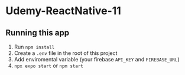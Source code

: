 # Udemy-ReactNative-11

## Running this app

1. Run `npm install`
2. Create a `.env` file in the root of this project
3. Add enviromental variable (your firebase `API_KEY` and `FIREBASE_URL`)
4. `npx expo start` or `npm start`

